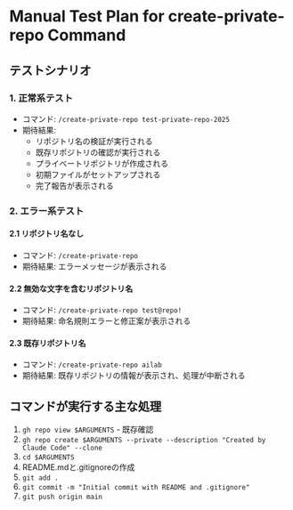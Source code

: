 # Manual Test Plan for create-private-repo Command

## テストシナリオ

### 1. 正常系テスト
- コマンド: `/create-private-repo test-private-repo-2025`
- 期待結果:
  - リポジトリ名の検証が実行される
  - 既存リポジトリの確認が実行される
  - プライベートリポジトリが作成される
  - 初期ファイルがセットアップされる
  - 完了報告が表示される

### 2. エラー系テスト

#### 2.1 リポジトリ名なし
- コマンド: `/create-private-repo`
- 期待結果: エラーメッセージが表示される

#### 2.2 無効な文字を含むリポジトリ名
- コマンド: `/create-private-repo test@repo!`
- 期待結果: 命名規則エラーと修正案が表示される

#### 2.3 既存リポジトリ名
- コマンド: `/create-private-repo ailab`
- 期待結果: 既存リポジトリの情報が表示され、処理が中断される

## コマンドが実行する主な処理

1. `gh repo view $ARGUMENTS` - 既存確認
2. `gh repo create $ARGUMENTS --private --description "Created by Claude Code" --clone`
3. `cd $ARGUMENTS`
4. README.mdと.gitignoreの作成
5. `git add .`
6. `git commit -m "Initial commit with README and .gitignore"`
7. `git push origin main`